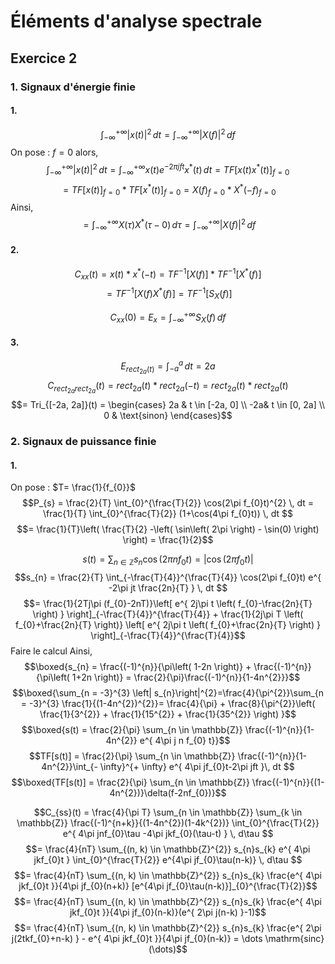 # Éléments d'analyse spectrale
## Exercice 2
### 1. Signaux d'énergie finie
#### 1.
$$\int_{- \infty}^{+ \infty} \left| x(t)\right|^{2} \, dt = \int_{- \infty}^{+ \infty} \left| X(f)\right|^{2} \, df  $$
On pose : $f = 0$ alors,
$$\int_{- \infty}^{+ \infty} \left| x(t)\right|^{2} \, dt = \int_{- \infty}^{+ \infty} x(t) e^{ -2\pi jft } x^{*}(t)  \, dt = TF[x(t)x^{*}(t)]_{f = 0}$$
$$ = TF[x(t)]_{f = 0} * TF[x^{*}(t)]_{f = 0} = X(f)_{f = 0}* X^{*}(-f)_{f = 0} $$
Ainsi, 
$$= \int_{- \infty}^{+ \infty} X(\tau)X^{*}(\tau-0) \, d\tau  = \int_{- \infty}^{+ \infty} \left| X(f)\right|^{2} \, df $$

#### 2.
$$C_{xx}(t) = x(t) * x^{*}(-t) = TF^{-1}[X(f)] * TF^{-1}[X^{*}(f)] $$
$$= TF^{-1}[X(f)X^{*}(f)] = TF^{-1}[S_{X}(f)]$$


$$C_{xx}(0) = E_{x} = \int_{- \infty}^{+ \infty} 
S_{X}(f) \, df $$
#### 3.
$$E_{rect_{2a}(t)} = \int_{-a}^{a} \, dt = 2a $$
$$C_{rect_{2a}rect_{2a}}(t) = rect_{2a}(t) * rect_{2a}(-t) = rect_{2a}(t) * rect_{2a}(t) $$
$$= Tri_{[-2a, 2a]}(t) = \begin{cases}
2a & t \in [-2a, 0] \\
-2a& t \in [0, 2a] \\
0 & \text{sinon}
\end{cases}$$

### 2. Signaux de puissance finie
#### 1.
On pose : $T= \frac{1}{f_{0}}$
$$P_{s} = \frac{2}{T} \int_{0}^{\frac{T}{2}} \cos(2\pi f_{0}t)^{2} \, dt = \frac{1}{T} \int_{0}^{\frac{T}{2}} (1+\cos(4\pi f_{0}t)) \, dt  $$
$$= \frac{1}{T}\left( \frac{T}{2} -\left( \sin\left( 2\pi \right) - \sin(0) \right) \right) = \frac{1}{2}$$

$$s(t) = \sum_{n \in \mathbb{Z}} s_{n}\cos\left( 2\pi nf_{0}t \right) = \left| \cos(2\pi f_{0}t)\right| $$
$$s_{n} = \frac{2}{T} \int_{-\frac{T}{4}}^{\frac{T}{4}} \cos(2\pi f_{0}t) e^{ -2\pi jt \frac{2n}{T} } \, dt $$
$$= \frac{1}{2Tj\pi (f_{0}-2nT)}\left[ e^{ 2j\pi t \left( f_{0}-\frac{2n}{T} \right) } \right]_{-\frac{T}{4}}^{\frac{T}{4}} + \frac{1}{2j\pi T \left( f_{0}+\frac{2n}{T} \right)} \left[ e^{ 2j\pi t \left( f_{0}+\frac{2n}{T} \right) } \right]_{-\frac{T}{4}}^{\frac{T}{4}}$$
Faire le calcul
Ainsi,
$$\boxed{s_{n} =  \frac{(-1)^{n}}{\pi\left( 1-2n \right)} + \frac{(-1)^{n}}{\pi\left( 1+2n \right)} = \frac{2}{\pi}\frac{(-1)^{n}}{1-4n^{2}}}$$
$$\boxed{\sum_{n = -3}^{3} \left| s_{n}\right|^{2}=\frac{4}{\pi^{2}}\sum_{n  = -3}^{3} \frac{1}{(1-4n^{2})^{2}}= \frac{4}{\pi} + \frac{8}{\pi^{2}}\left( \frac{1}{3^{2}} + \frac{1}{15^{2}} + \frac{1}{35^{2}} \right) }$$
$$\boxed{s(t) = \frac{2}{\pi} \sum_{n \in \mathbb{Z}} \frac{(-1)^{n}}{1-4n^{2}} e^{ 4\pi j n f_{0} t}}$$
$$TF[s(t)] = \frac{2}{\pi} \sum_{n \in \mathbb{Z}} \frac{(-1)^{n}}{1-4n^{2}}\int_{- \infty}^{+ \infty}  e^{ 4\pi jf_{0}t-2\pi jft }\, dt  $$
$$\boxed{TF[s(t)] = \frac{2}{\pi}  \sum_{n \in \mathbb{Z}} \frac{(-1)^{n}}{(1-4n^{2})}\delta(f-2nf_{0})}$$

$$C_{ss}(t) = \frac{4}{\pi T} \sum_{n \in \mathbb{Z}} \sum_{k \in \mathbb{Z}} \frac{(-1)^{n+k}}{(1-4n^{2})(1-4k^{2})} \int_{0}^{\frac{T}{2}} e^{ 4\pi jnf_{0}\tau -4\pi jkf_{0}(\tau-t) } \, d\tau $$
$$= \frac{4}{nT} \sum_{(n, k) \in \mathbb{Z}^{2}} s_{n}s_{k} e^{ 4\pi jkf_{0}t } \int_{0}^{\frac{T}{2}} e^{4\pi jf_{0}\tau(n-k)} \, d\tau $$
$$= \frac{4}{nT} \sum_{(n, k) \in \mathbb{Z}^{2}} s_{n}s_{k} \frac{e^{ 4\pi jkf_{0}t }}{4\pi jf_{0}(n+k)} [e^{4\pi jf_{0}\tau(n-k)}]_{0}^{\frac{T}{2}}$$
$$=  \frac{4}{nT} \sum_{(n, k) \in \mathbb{Z}^{2}} s_{n}s_{k} \frac{e^{ 4\pi jkf_{0}t }}{4\pi jf_{0}(n-k)}(e^{ 2\pi j(n-k) }-1)$$
$$= \frac{4}{nT} \sum_{(n, k) \in \mathbb{Z}^{2}} s_{n}s_{k} \frac{e^{ 2\pi j(2tkf_{0}+n-k) } - e^{ 4\pi jkf_{0}t }}{4\pi jf_{0}(n-k)} = \dots \mathrm{sinc}(\dots)$$
